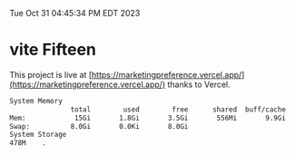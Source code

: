 Tue Oct 31 04:45:34 PM EDT 2023

# vite Fifteen


This project is live at [https://marketingpreference.vercel.app/](https://marketingpreference.vercel.app/) thanks to Vercel.

```bash
System Memory
               total        used        free      shared  buff/cache   available
Mem:            15Gi       1.8Gi       3.5Gi       556Mi       9.9Gi        12Gi
Swap:          8.0Gi       0.0Ki       8.0Gi
System Storage
478M	.
